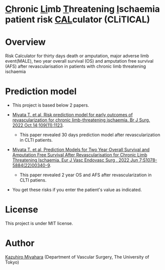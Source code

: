 # <u>C</u>hronic <u>Li</u>mb <u>T</u>hreatening <u>I</u>schaemia patient risk <u>CAL</u>culator (CLiTICAL)

# Overview 


 Risk Calculator for  thirty days death or amputation, major adverse limb event(MALE), two year overall survival (OS) and amputation free survival (AFS) after revascularisation in patients with chronic limb threatening ischaemia



# Prediction model
- This project is based below 2 papers.
- [Miyata T. et al, Risk prediction model for early outcomes of revascularization for chronic limb-threatening ischaemia. Br J Surg. 2022 Oct 14;109(11):1123](https://doi.org/10.1093/bjs/znac323).
    - This paper revealed 30 days prediction model after revascularization in CLTI patients.
-  [Miyata T. et al, Prediction Models for Two Year Overall Survival and Amputation Free Survival After Revascularisation for Chronic Limb Threatening Ischaemia. Eur J Vasc Endovasc Surg
. 2022 Jun 7;S1078-5884(22)00340-9](https://doi.org/10.1016/j.ejvs.2022.05.038).

    - This paper revealed 2 year OS and AFS after revascularization in CLTI patiens. 
- You get these risks if you enter the patient's value as indicated.


# License

This project is under MIT license.

# Author 

[Kazuhiro Miyahara](<mailto:miyahara@g.j-ca.org>) (Department of Vascular Surgery, The University of Tokyo)

